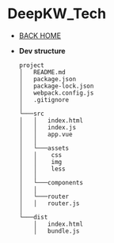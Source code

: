 # DeepKW_Tech

- [BACK HOME](../README.md)

- **Dev structure**

    ```
    project
    │   README.md
    │   package.json    
    │   package-lock.json
    │   webpack.config.js
    │   .gitignore
    │
    └───src
    │   │   index.html
    │   │   index.js
    │   │   app.vue
    │   │
    │   └───assets
    │   │    css
    │   │    img
    │   │    less
    │   │
    │   └───components
    │   │
    │   └───router
    │   │   router.js 
    │   
    └───dist
        │   index.html
        │   bundle.js
    ```